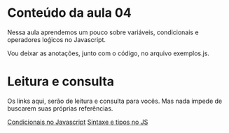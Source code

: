# Conteúdo da aula 04
Nessa aula aprendemos um pouco sobre variáveis, condicionais e operadores loǵicos no Javascript.

Vou deixar as anotações, junto com o código, no arquivo exemplos.js.

# Leitura e consulta
Os links aqui, serão de leitura e consulta para vocês. Mas nada impede de buscarem suas próprias referências.

[Condicionais no Javascript](https://developer.mozilla.org/pt-BR/docs/Learn/JavaScript/Building_blocks/conditionals)
[Sintaxe e tipos no JS](https://developer.mozilla.org/pt-BR/docs/Web/JavaScript/Guide/Grammar_and_types)